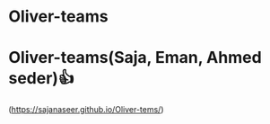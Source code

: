 # Oliver-teams
# Oliver-teams(Saja, Eman, Ahmed seder)👍



(https://sajanaseer.github.io/Oliver-tems/)
